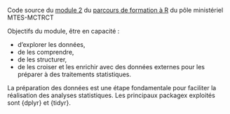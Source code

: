 Code source du [module 2](https://mtes-mct.github.io/parcours_r_socle_preparation_des_donnees/) du [parcours de formation à R](https://mtes-mct.github.io/parcours-r/) du pôle ministériel MTES-MCTRCT

Objectifs du module, être en capacité  :   

- d’explorer les données,   
- de les comprendre,  
- de les structurer,   
- de les croiser et les enrichir avec des données externes pour les préparer à des traitements statistiques.

La préparation des données est une étape fondamentale pour faciliter la réalisation des analyses statistiques.
Les principaux packagex exploités sont {dplyr} et {tidyr}.
